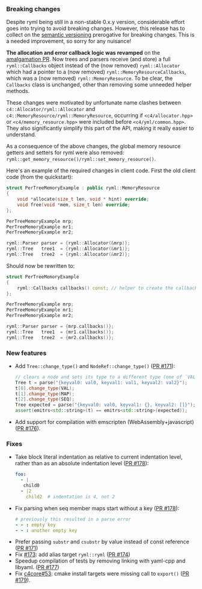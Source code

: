 ### Breaking changes

Despite ryml being still in a non-stable 0.x.y version, considerable effort goes into trying to avoid breaking changes. However, this release has to collect on the [semantic versioning](https://semver.org/) prerogative for breaking changes. This is a needed improvement, so sorry for any nuisance!

**The allocation and error callback logic was revamped** on the [amalgamation PR](https://github.com/biojppm/rapidyaml/pull/172). Now trees and parsers receive (and store) a full `ryml::Callbacks` object instead of the (now removed) `ryml::Allocator` which had a pointer to a (now removed) `ryml::MemoryResourceCallbacks`, which was a (now removed) `ryml::MemoryResource`. To be clear, the `Callbacks` class is unchanged, other than removing some unneeded helper methods.

These changes were motivated by unfortunate name clashes between `c4::Allocator/ryml::Allocator` and `c4::MemoryResource/ryml::MemoryResource`, occurring if `<c4/allocator.hpp>` or `<c4/memory_resource.hpp>` were included before `<c4/yml/common.hpp>`. They also significantly simplify this part of the API, making it really easier to understand.

As a consequence of the above changes, the global memory resource getters and setters for ryml were also removed: `ryml::get_memory_resource()/ryml::set_memory_resource()`.

Here's an example of the required changes in client code. First the old client code (from the quickstart):

```c++
struct PerTreeMemoryExample : public ryml::MemoryResource
{
    void *allocate(size_t len, void * hint) override;
    void free(void *mem, size_t len) override;
};

PerTreeMemoryExample mrp;
PerTreeMemoryExample mr1;
PerTreeMemoryExample mr2;

ryml::Parser parser = {ryml::Allocator(&mrp)};
ryml::Tree   tree1  = {ryml::Allocator(&mr1)};
ryml::Tree   tree2  = {ryml::Allocator(&mr2)};
```

Should now be rewritten to:

```c++
struct PerTreeMemoryExample
{
    ryml::Callbacks callbacks() const; // helper to create the callbacks
};

PerTreeMemoryExample mrp;
PerTreeMemoryExample mr1;
PerTreeMemoryExample mr2;

ryml::Parser parser = {mrp.callbacks()};
ryml::Tree   tree1  = {mr1.callbacks()};
ryml::Tree   tree2  = {mr2.callbacks()};
```


### New features
- Add `Tree::change_type()` and `NodeRef::change_type()` ([PR #171](https://github.com/biojppm/rapidyaml/pull/171)):
  ```c++
  // clears a node and sets its type to a different type (one of `VAL`, `SEQ`, `MAP`):
  Tree t = parse("{keyval0: val0, keyval1: val1, keyval2: val2}");
  t[0].change_type(VAL);
  t[1].change_type(MAP);
  t[2].change_type(SEQ);
  Tree expected = parse("{keyval0: val0, keyval1: {}, keyval2: []}");
  assert(emitrs<std::string>(t) == emitrs<std::string>(expected));
  ```
- Add support for compilation with emscripten (WebAssembly+javascript) ([PR #176](https://github.com/biojppm/rapidyaml/pull/176)).

### Fixes

- Take block literal indentation as relative to current indentation level, rather than as an absolute indentation level ([PR #178](https://github.com/biojppm/rapidyaml/pull/178)):
  ```yaml
  foo:
    - |
     child0
    - |2
      child2  # indentation is 4, not 2
  ```
- Fix parsing when seq member maps start without a key ([PR #178](https://github.com/biojppm/rapidyaml/pull/178)):
  ```yaml
  # previously this resulted in a parse error
  - - : empty key
  - - : another empty key
  ```
- Prefer passing `substr` and `csubstr` by value instead of const reference ([PR #171](https://github.com/biojppm/rapidyaml/pull/171))
- Fix [#173](https://github.com/biojppm/rapidyaml/issues/173): add alias target `ryml::ryml` ([PR #174](https://github.com/biojppm/rapidyaml/pull/174))
- Speedup compilation of tests by removing linking with yaml-cpp and libyaml. ([PR #177](https://github.com/biojppm/rapidyaml/pull/177))
- Fix [c4core#53](https://github.com/biojppm/c4core/issues/53): cmake install targets were missing call to `export()` ([PR #179](https://github.com/biojppm/c4core/pull/179)).
